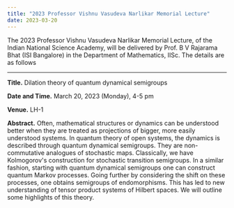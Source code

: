 ```yaml
---
title: "2023 Professor Vishnu Vasudeva Narlikar Memorial Lecture"
date: 2023-03-20    
---
```


The 2023 Professor Vishnu Vasudeva Narlikar Memorial Lecture, of the Indian National Science Academy, will be delivered by Prof. B V Rajarama Bhat (ISI Bangalore) in the Department of Mathematics, IISc. The details are as follows

---

__Title.__ ​Dilation theory of quantum dynamical semigroups

__Date and Time.__ March 20, 2023 (Monday), 4-5 pm

__Venue.__ LH-1

__Abstract.__ Often, mathematical structures or dynamics can be understood better when they are treated as projections of bigger, more easily understood systems. In quantum theory of open systems, the dynamics is described through quantum dynamical semigroups. They are non-commutative analogues of stochastic maps. Classically, we have Kolmogorov's construction for stochastic transition semigroups. In a similar fashion, starting with quantum dynamical semigroups one can construct quantum Markov processes. Going further by considering the shift on these processes, one obtains semigroups of endomorphisms.  This has led to new understanding of tensor product systems of Hilbert spaces. We will outline some highlights of this theory.